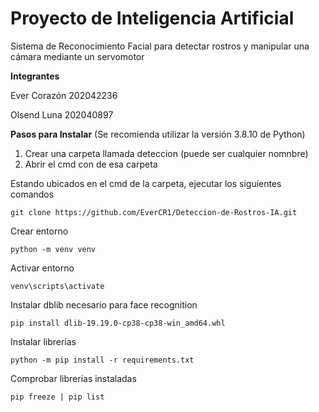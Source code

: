 # Proyecto de Inteligencia Artificial

Sistema de Reconocimiento Facial para detectar rostros y manipular una cámara mediante un servomotor

**Integrantes**

Ever Corazón 202042236

Olsend Luna 202040897


**Pasos para Instalar** (Se recomienda utilizar la versión 3.8.10 de Python)

1. Crear una carpeta llamada deteccion (puede ser cualquier nomnbre)
2. Abrir el cmd con de esa carpeta

Estando ubicados en el cmd de la carpeta, ejecutar los siguientes comandos
```
git clone https://github.com/EverCR1/Deteccion-de-Rostros-IA.git
```

Crear entorno
```
python -m venv venv
```

Activar entorno
```
venv\scripts\activate
```

Instalar dblib necesario para face recognition
```
pip install dlib-19.19.0-cp38-cp38-win_amd64.whl
```

Instalar librerías
```
python -m pip install -r requirements.txt
```

Comprobar librerías instaladas
```
pip freeze | pip list
```
